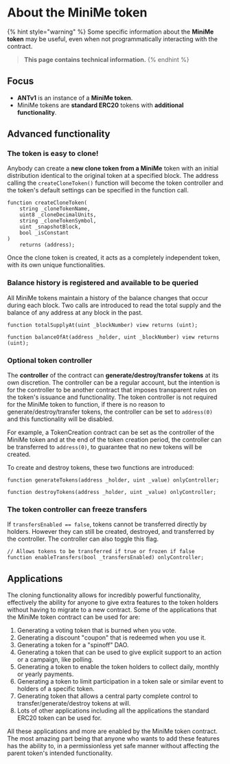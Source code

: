 # About the MiniMe token

{% hint style="warning" %}
Some specific information about the **MiniMe token** may be useful, even when not programmatically interacting with the contract.

> **This page contains technical information.**
{% endhint %}

## Focus

* **ANTv1** is an instance of a **MiniMe token**.
* MiniMe tokens are **standard ERC20** tokens with **additional functionality**.

## Advanced functionality

### The token is easy to clone!

Anybody can create a **new clone token from a MiniMe** token with an initial distribution identical to the original token at a specified block. The address calling the `createCloneToken()` function will become the token controller and the token's default settings can be specified in the function call.

```
function createCloneToken(
    string _cloneTokenName,
    uint8 _cloneDecimalUnits,
    string _cloneTokenSymbol,
    uint _snapshotBlock,
    bool _isConstant
)
    returns (address);
```

Once the clone token is created, it acts as a completely independent token, with its own unique functionalities.

### Balance history is registered and available to be queried

All MiniMe tokens maintain a history of the balance changes that occur during each block. Two calls are introduced to read the total supply and the balance of any address at any block in the past.

```
function totalSupplyAt(uint _blockNumber) view returns (uint);

function balanceOfAt(address _holder, uint _blockNumber) view returns (uint);
```

### Optional token controller

The **controller** of the contract can **generate/destroy/transfer tokens** at its own discretion. The controller can be a regular account, but the intention is for the controller to be another contract that imposes transparent rules on the token's issuance and functionality. The token controller is not required for the MiniMe token to function, if there is no reason to generate/destroy/transfer tokens, the controller can be set to `address(0)` and this functionality will be disabled.

For example, a TokenCreation contract can be set as the controller of the MiniMe token and at the end of the token creation period, the controller can be transferred to `address(0)`, to guarantee that no new tokens will be created.

To create and destroy tokens, these two functions are introduced:

```
function generateTokens(address _holder, uint _value) onlyController;

function destroyTokens(address _holder, uint _value) onlyController;
```

### The token controller can freeze transfers

If `transfersEnabled == false`, tokens cannot be transferred directly by holders. However they can still be created, destroyed, and transferred by the controller. The controller can also toggle this flag.

```
// Allows tokens to be transferred if true or frozen if false
function enableTransfers(bool _transfersEnabled) onlyController;
```

## Applications

The cloning functionality allows for incredibly powerful functionality, effectively the ability for anyone to give extra features to the token holders without having to migrate to a new contract. Some of the applications that the MiniMe token contract can be used for are:

1. Generating a voting token that is burned when you vote.
2. Generating a discount "coupon" that is redeemed when you use it.
3. Generating a token for a "spinoff" DAO.
4. Generating a token that can be used to give explicit support to an action or a campaign, like polling.
5. Generating a token to enable the token holders to collect daily, monthly or yearly payments.
6. Generating a token to limit participation in a token sale or similar event to holders of a specific token.
7. Generating token that allows a central party complete control to transfer/generate/destroy tokens at will.
8. Lots of other applications including all the applications the standard ERC20 token can be used for.

All these applications and more are enabled by the MiniMe token contract. The most amazing part being that anyone who wants to add these features has the ability to, in a permissionless yet safe manner without affecting the parent token's intended functionality.
